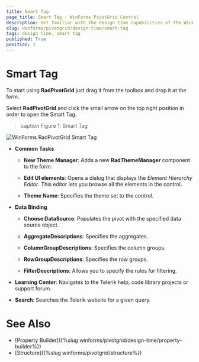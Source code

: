 ```yaml
---
title: Smart Tag
page_title: Smart Tag - WinForms PivotGrid Control
description: Get familiar with the design time capabilities of the WinForms PivotGrid control.
slug: winforms/pivotgrid/design-time/smart-tag
tags: design time, smart tag
published: True
position: 1
---
```


# Smart Tag

To start using **RadPivotGrid** just drag it from the toolbox and drop it at the form.

Select **RadPivotGrid** and click the small arrow on the top right position in order to open the Smart Tag.

>caption Figure 1: Smart Tag

![WinForms RadPivotGrid Smart Tag](images/pivotgrid-smart-tag001.png)

* **Common Tasks**

	* **New Theme Manager**: Adds a new **RadThemeManager** component to the form.

	* **Edit UI elements**: Opens a dialog that displays the *Element Hierarchy Editor*. This editor lets you browse all the elements in the control.
	
	* **Theme Name**: Specifies the theme set to the control.

* **Data Binding**

	* **Choose DataSource**: Populates the pivot with the specified data source object.
	
	* **AggregateDescriptions**: Specifies the aggregates.
	
	* **ColumnGroupDescriptions**: Specifies the column groups.
	
	* **RowGroupDescriptions**: Specifies the row groups.
	
	* **FilterDescriptions**: Allows you to specify the rules for filtering.

* **Learning Center**: Navigates to the Telerik help, code library projects or support forum.

* **Search**: Searches the Telerik website for a given query.

# See Also

* [Property Builder]({%slug winforms/pivotgrid/design-time/property-builder%})
* [Structure]({%slug winforms/pivotgrid/structure%})
